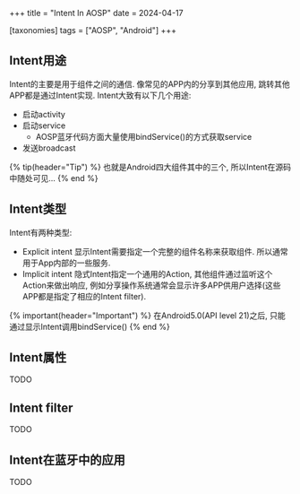 +++
title = "Intent In AOSP"
date = 2024-04-17

[taxonomies]
tags = ["AOSP", "Android"]
+++
## Intent用途
Intent的主要是用于组件之间的通信. 像常见的APP内的分享到其他应用, 跳转其他APP都是通过Intent实现. Intent大致有以下几个用途:
- 启动activity
- 启动service
  - AOSP蓝牙代码方面大量使用bindService()的方式获取service
- 发送broadcast

{% tip(header="Tip") %}
也就是Android四大组件其中的三个, 所以Intent在源码中随处可见...
{% end %}

## Intent类型
Intent有两种类型:
- Explicit intent 显示Intent需要指定一个完整的组件名称来获取组件. 所以通常用于App内部的一些服务.
- Implicit intent 隐式Intent指定一个通用的Action, 其他组件通过监听这个Action来做出响应, 例如分享操作系统通常会显示许多APP供用户选择(这些APP都是指定了相应的Intent filter).

{% important(header="Important") %}
在Android5.0(API level 21)之后, 只能通过显示Intent调用bindService()
{% end %}

## Intent属性
TODO

## Intent filter
TODO

## Intent在蓝牙中的应用
TODO
